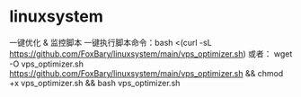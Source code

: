 # linuxsystem
 一键优化 &amp; 监控脚本
一键执行脚本命令：bash <(curl -sL https://github.com/FoxBary/linuxsystem/main/vps_optimizer.sh)
或者：
wget -O vps_optimizer.sh https://github.com/FoxBary/linuxsystem/main/vps_optimizer.sh && chmod +x vps_optimizer.sh && bash vps_optimizer.sh
